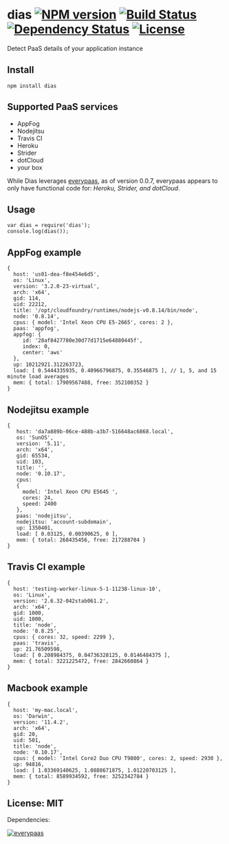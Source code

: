 # dias [![NPM version](https://badge.fury.io/js/dias.png?branch=master)](https://npmjs.org/package/dias) [![Build Status](https://travis-ci.org/angleman/dias.png?branch=master)](https://travis-ci.org/angleman/dias) [![Dependency Status](https://gemnasium.com/angleman/dias.png?branch=master)](https://gemnasium.com/angleman/dias) [![License](http://badgr.co/use/MIT.png?bg=%2343d100)](http://opensource.org/licenses/MIT)

Detect PaaS details of your application instance


## Install

```
npm install dias
```

## Supported PaaS services

- AppFog
- Nodejitsu
- Travis CI
- Heroku
- Strider
- dotCloud
- your box

While Dias leverages [everypaas](https://github.com/niallo/everypaas/), as of version 0.0.7, everypaas appears to only have functional code for: *Heroku, Strider, and dotCloud*.

## Usage

```
var dias = require('dias');
console.log(dias());
```

## AppFog example

```
{
  host: 'us01-dea-f8e454e6d5',
  os: 'Linux',
  version: '3.2.0-23-virtual',
  arch: 'x64',
  gid: 114,
  uid: 22212,
  title: '/opt/cloudfoundry/runtimes/nodejs-v0.8.14/bin/node',
  node: '0.8.14',
  cpus: { model: 'Intel Xeon CPU E5-2665', cores: 2 },
  paas: 'appfog',
  appfog: { 
     id: '28af8427780e30d77d1715e64880445f',
     index: 0,
     center: 'aws'
  },
  up: 10212921.312263723,
  load: [ 0.5444335935, 0.40966796875, 0.35546875 ], // 1, 5, and 15 minute load averages
  mem: { total: 17909567488, free: 352100352 } 
}
```

## Nodejitsu example

```
{ 
   host: 'da7a889b-06ce-488b-a3b7-516648ac6868.local',
   os: 'SunOS',
   version: '5.11',
   arch: 'x64',
   gid: 65534,
   uid: 103,
   title: '',
   node: '0.10.17',
   cpus: 
   { 
     model: 'Intel Xeon CPU E5645 ',
     cores: 24,
     speed: 2400 
   },
   paas: 'nodejitsu',
   nodejitsu: 'account-subdomain',
   up: 1350401,
   load: [ 0.03125, 0.00390625, 0 ],
   mem: { total: 268435456, free: 217288704 } 
}
```

## Travis CI example

```
{
  host: 'testing-worker-linux-5-1-11238-linux-10',
  os: 'Linux',
  version: '2.6.32-042stab061.2',
  arch: 'x64',
  gid: 1000,
  uid: 1000,
  title: 'node',
  node: '0.8.25',
  cpus: { cores: 32, speed: 2299 },
  paas: 'travis',
  up: 21.76509598,
  load: [ 0.208984375, 0.04736328125, 0.0146484375 ],
  mem: { total: 3221225472, free: 2842660864 }
}
```

## Macbook example

```
{ 
  host: 'my-mac.local',
  os: 'Darwin',
  version: '11.4.2',
  arch: 'x64',
  gid: 20,
  uid: 501,
  title: 'node',
  node: '0.10.17',
  cpus: { model: 'Intel Core2 Duo CPU T9800', cores: 2, speed: 2930 },
  up: 94816,
  load: [ 1.03369140625, 1.0888671875, 1.01220703125 ],
  mem: { total: 8589934592, free: 3252342784 }
}
```



## License: MIT

Dependencies:

[![everypaas](http://badgr.co/bsd/everypaas.png?bg=%23339e00 "everypaas@0.0.7")](https://github.com/niallo/everypaas)
